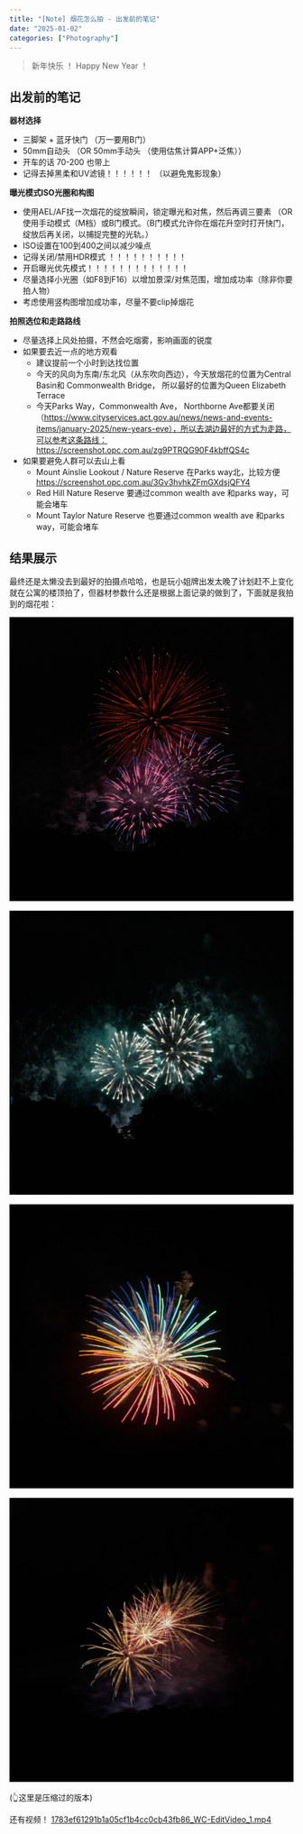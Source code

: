 ```yaml
---
title: "[Note] 烟花怎么拍 - 出发前的笔记"
date: "2025-01-02"
categories: ["Photography"]
---
```



> 新年快乐 ！ 
> Happy New Year ！


## 出发前的笔记

**器材选择**

-   三脚架  + 蓝牙快门 （万一要用B门）
-   50mm自动头 （OR 50mm手动头 （使用估焦计算APP+泛焦））
-   开车的话 70-200 也带上
-   记得去掉黑柔和UV滤镜！！！！！！ （以避免鬼影现象）

**曝光模式ISO光圈和构图**

-   使用AEL/AF找一次烟花的绽放瞬间，锁定曝光和对焦，然后再调三要素 （OR 使用手动模式（M档）或B门模式。（B门模式允许你在烟花升空时打开快门，绽放后再关闭，以捕捉完整的光轨。）
-   ISO设置在100到400之间以减少噪点
-   记得关闭/禁用HDR模式 ！！！！！！！！！！
-   开启曝光优先模式！！！！！！！！！！！！！
-   尽量选择小光圈（如F8到F16）以增加景深/对焦范围，增加成功率（除非你要拍人物）
-   考虑使用竖构图增加成功率，尽量不要clip掉烟花

**拍照选位和走路路线**

-   尽量选择上风处拍摄，不然会吃烟雾，影响画面的锐度
-   如果要去近一点的地方观看
    -   建议提前一个小时到达找位置
    -   今天的风向为东南/东北风（从东吹向西边），今天放烟花的位置为Central Basin和 Commonwealth Bridge， 所以最好的位置为Queen Elizabeth Terrace
    -   今天Parks Way，Commonwealth Ave， Northborne Ave都要关闭（https://www.cityservices.act.gov.au/news/news-and-events-items/january-2025/new-years-eve），所以去湖边最好的方式为走路，可以参考这条路线：https://screenshot.opc.com.au/zg9PTRQG90F4kbffQS4c
-   如果要避免人群可以去山上看
    -   Mount Ainslie Lookout / Nature Reserve 在Parks way北，比较方便 https://screenshot.opc.com.au/3Gv3hvhkZFmGXdsjQFY4
    -   Red Hill Nature Reserve 要通过common wealth ave 和parks way，可能会堵车
    -   Mount Taylor Nature Reserve 也要通过common wealth ave 和parks way，可能会堵车


## 结果展示

最终还是太懒没去到最好的拍摄点哈哈，也是玩小姐牌出发太晚了计划赶不上变化就在公寓的楼顶拍了，但器材参数什么还是根据上面记录的做到了，下面就是我拍到的烟花啦：

![3E68DD11-5F79-49AF-9F71-04D37C4CA680 (Optimized)](3E68DD11-5F79-49AF-9F71-04D37C4CA680%20(Optimized).jpeg)

![82695864-FE47-4E1C-A802-A2E6E65322CF (Optimized)](82695864-FE47-4E1C-A802-A2E6E65322CF%20(Optimized).jpeg)

![C5C1F88A-4840-4CA9-AE32-D4CC231DE3E0 (Optimized)](C5C1F88A-4840-4CA9-AE32-D4CC231DE3E0%20(Optimized).jpeg)

![DD640A81-E26E-4BBB-8762-10BB1B2F793E (Optimized)](DD640A81-E26E-4BBB-8762-10BB1B2F793E%20(Optimized).jpeg)

(👆这里是压缩过的版本)

还有视频！ [1783ef61291b1a05cf1b4cc0cb43fb86_WC-EditVideo_1.mp4](1783ef61291b1a05cf1b4cc0cb43fb86_WC-EditVideo_1.mp4)

